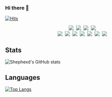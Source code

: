 ### Hi there 👋

[![Hits](https://hits.seeyoufarm.com/api/count/incr/badge.svg?url=https%3A%2F%2Fgithub.com%2FShephexd&count_bg=%23335ED9&title_bg=%23555555&icon=&icon_color=%23E7E7E7&title=hits&edge_flat=false)](https://hits.seeyoufarm.com)


<p align="center">
  <img src="https://img.shields.io/badge/Python-3766AB?style=flat-square&logo=Python&logoColor=white"/></a>&nbsp 
  <img src="https://img.shields.io/badge/Javascript-ffb13b?style=flat-square&logo=javascript&logoColor=white"/></a>&nbsp 
  <img src="https://img.shields.io/badge/css-1572B6?style=flat-square&logo=css3&logoColor=white"/></a>&nbsp   
  <img src="https://img.shields.io/badge/Vim-019733?style=flat-square&logo=Vim&logoColor=FFFFFF"/></a>&nbsp   
  <br>  
  <img src="https://img.shields.io/badge/Django-092E20?style=flat-square&logo=Django&logoColor=white"/></a>&nbsp 
  <img src="https://img.shields.io/badge/Mysql-E6B91E?style=flat-square&logo=MySql&logoColor=white"/></a>&nbsp   
  <img src="https://img.shields.io/badge/MariaDB-color=003545?style=flat-square&logo=MariaDB&logoColor=FFFFFF&label="/></a>&nbsp   
  <img src="https://img.shields.io/badge/elasticsearch-005571?style=flat-square&logo=elasticsearch&logoColor=white"/></a>&nbsp   
  <img src="https://img.shields.io/badge/Neo4j-008CC1?style=flat-square&logo=Neo4j&logoColor=FFFFFF&label="/></a>&nbsp   
  <img src="https://img.shields.io/badge/docker-319dfa?style=flat-square&logo=docker&logoColor=white"/></a>&nbsp 
  <img src="https://img.shields.io/badge/aws-273547?style=flat-square&logo=amazon-aws&logoColor=white"/></a>&nbsp   
</p>

## Stats
![Shephexd's GitHub stats](https://github-readme-stats.vercel.app/api?username=shephexd&show_icons=true&theme=dracula)

## Languages
[![Top Langs](https://github-readme-stats.vercel.app/api/top-langs/?username=shephexd&layout=compact)](https://github.com/anuraghazra/github-readme-stats)
